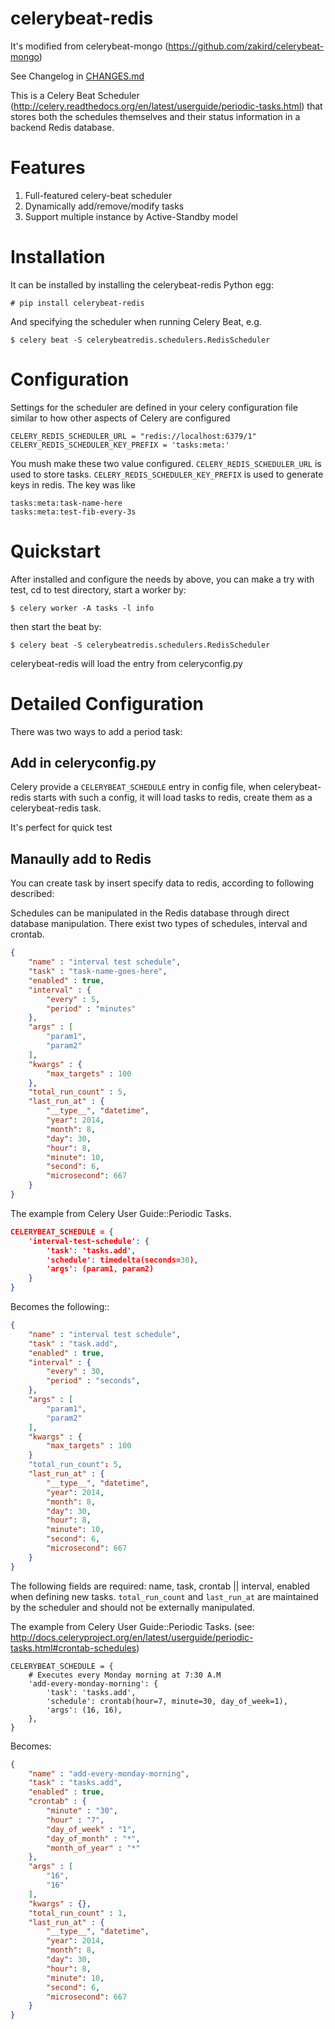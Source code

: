 # celerybeat-redis

It's modified from celerybeat-mongo (https://github.com/zakird/celerybeat-mongo)

See Changelog in [CHANGES.md](./CHANGES.md)

This is a Celery Beat Scheduler (http://celery.readthedocs.org/en/latest/userguide/periodic-tasks.html)
that stores both the schedules themselves and their status
information in a backend Redis database.

# Features

1. Full-featured celery-beat scheduler
2. Dynamically add/remove/modify tasks
3. Support multiple instance by Active-Standby model

# Installation

It can be installed by
installing the celerybeat-redis Python egg:

    # pip install celerybeat-redis

And specifying the scheduler when running Celery Beat, e.g.

    $ celery beat -S celerybeatredis.schedulers.RedisScheduler

# Configuration

Settings for the scheduler are defined in your celery configuration file
similar to how other aspects of Celery are configured

    CELERY_REDIS_SCHEDULER_URL = "redis://localhost:6379/1"
    CELERY_REDIS_SCHEDULER_KEY_PREFIX = 'tasks:meta:'

You mush make these two value configured. `CELERY_REDIS_SCHEDULER_URL` is used
to store tasks. `CELERY_REDIS_SCHEDULER_KEY_PREFIX` is used to generate keys in
redis. The key was like

    tasks:meta:task-name-here
    tasks:meta:test-fib-every-3s

# Quickstart

After installed and configure the needs by above, you can make a try with test, cd to test directory, start a worker by:

    $ celery worker -A tasks -l info

then start the beat by:

    $ celery beat -S celerybeatredis.schedulers.RedisScheduler

celerybeat-redis will load the entry from celeryconfig.py

# Detailed Configuration

There was two ways to add a period task:

## Add in celeryconfig.py

Celery provide a `CELERYBEAT_SCHEDULE` entry in config file, when
celerybeat-redis starts with such a config, it will load tasks to redis, create
them as a celerybeat-redis task.

It's perfect for quick test

## Manaully add to Redis

You can create task by insert specify data to redis, according to following described:

Schedules can be manipulated in the Redis database through
direct database manipulation. There exist two types of schedules,
interval and crontab.

```json
{
    "name" : "interval test schedule",
    "task" : "task-name-goes-here",
    "enabled" : true,
    "interval" : {
        "every" : 5,
        "period" : "minutes"
    },
    "args" : [
        "param1",
        "param2"
    ],
    "kwargs" : {
        "max_targets" : 100
    },
    "total_run_count" : 5,
    "last_run_at" : {
        "__type__", "datetime",
        "year": 2014,
        "month": 8,
        "day": 30,
        "hour": 8,
        "minute": 10,
        "second": 6,
        "microsecond": 667
    }
}
```

The example from Celery User Guide::Periodic Tasks.
```json
CELERYBEAT_SCHEDULE = {
    'interval-test-schedule': {
        'task': 'tasks.add',
        'schedule': timedelta(seconds=30),
        'args': (param1, param2)
    }
}
```

Becomes the following::
```json
{
    "name" : "interval test schedule",
    "task" : "task.add",
    "enabled" : true,
    "interval" : {
        "every" : 30,
        "period" : "seconds",
    },
    "args" : [
        "param1",
        "param2"
    ],
    "kwargs" : {
        "max_targets" : 100
    }
    "total_run_count": 5,
    "last_run_at" : {
        "__type__", "datetime",
        "year": 2014,
        "month": 8,
        "day": 30,
        "hour": 8,
        "minute": 10,
        "second": 6,
        "microsecond": 667
    }
}
```

The following fields are required: name, task, crontab || interval,
enabled when defining new tasks.
`total_run_count` and `last_run_at` are maintained by the
scheduler and should not be externally manipulated.

The example from Celery User Guide::Periodic Tasks.
(see: http://docs.celeryproject.org/en/latest/userguide/periodic-tasks.html#crontab-schedules)

```
CELERYBEAT_SCHEDULE = {
    # Executes every Monday morning at 7:30 A.M
    'add-every-monday-morning': {
        'task': 'tasks.add',
        'schedule': crontab(hour=7, minute=30, day_of_week=1),
        'args': (16, 16),
    },
}
```

Becomes:

```json
{
    "name" : "add-every-monday-morning",
    "task" : "tasks.add",
    "enabled" : true,
    "crontab" : {
        "minute" : "30",
        "hour" : "7",
        "day_of_week" : "1",
        "day_of_month" : "*",
        "month_of_year" : "*"
    },
    "args" : [
        "16",
        "16"
    ],
    "kwargs" : {},
    "total_run_count" : 1,
    "last_run_at" : {
        "__type__", "datetime",
        "year": 2014,
        "month": 8,
        "day": 30,
        "hour": 8,
        "minute": 10,
        "second": 6,
        "microsecond": 667
    }
}
```
